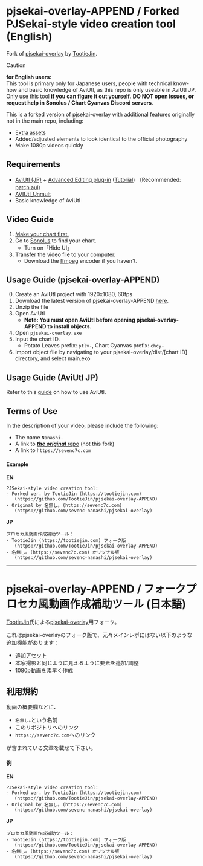 # pjsekai-overlay-APPEND / Forked PJSekai-style video creation tool (English)

Fork of [pjsekai-overlay](https://github.com/sevenc-nanashi/pjsekai-overlay) by [TootieJin](https://tootiejin.com).

> [!CAUTION]
> **for English users:**\
> This tool is primary only for Japanese users, people with technical know-how and basic knowledge of AviUtl, as this repo is only useable in AviUtl JP.\
> Only use this tool __if you can figure it out yourself.__ **DO NOT open issues, or request help in Sonolus / Chart Cyanvas Discord servers**.

This is a forked version of pjsekai-overlay with additional features originally not in the main repo, including:
- [Extra assets](./assets/extra%20assets)
- Added/adjusted elements to look identical to the official photography
- Make 1080p videos quickly


## Requirements

- [AviUtl (JP)](http://spring-fragrance.mints.ne.jp/aviutl/) + [Advanced Editing plug-in](http://spring-fragrance.mints.ne.jp/aviutl/) ([Tutorial](https://aviutl.info/dl-innsuto-ru/))
  （Recommended: [patch.aul](https://scrapbox.io/ePi5131/patch.aul)）
- [AVIUtl_Unmult](https://github.com/mes51/AVIUtl_Unmult)
- Basic knowledge of AviUtl

## Video Guide

1. [Make your chart first.](https://cc.sevenc7c.com)
2. Go to [Sonolus](https://sonolus.com/) to find your chart.
   - Turn on「Hide UI」
3. Transfer the video file to your computer.
   - Download the [ffmpeg](https://www.ffmpeg.org/) encoder if you haven't.

## Usage Guide (pjsekai-overlay-APPEND)

0. Create an AviUtl project with 1920x1080, 60fps
1. Download the latest version of pjsekai-overlay-APPEND [here](https://github.com/TootieJin/pjsekai-overlay-APPEND/releases/latest/).
2. Unzip the file
3. Open AviUtl
   - **Note: You must open AviUtl before opening pjsekai-overlay-APPEND to install objects.**
4. Open `pjsekai-overlay.exe`
5. Input the chart ID.
   - Potato Leaves prefix: `ptlv-`, Chart Cyanvas prefix: `chcy-`
6. Import object file by navigating to your pjsekai-overlay/dist/[chart ID] directory, and select main.exo

## Usage Guide (AviUtl JP)

Refer to this [guide](https://github.com/Khronophobia/pjsekai-overlay-english/wiki/Usage-Guide) on how to use AviUtl.

## Terms of Use

In the description of your video, please include the following:
- The name `Nanashi.`
- A link to [***the original*** repo](https://github.com/sevenc-nanashi/pjsekai-overlay) (not this fork)
- A link to `https://sevenc7c.com`

#### Example
**EN**
```
PJSekai-style video creation tool:
- Forked ver. by TootieJin (https://tootiejin.com)
   (https://github.com/TootieJin/pjsekai-overlay-APPEND)
- Original by 名無し｡ (https://sevenc7c.com) 
   (https://github.com/sevenc-nanashi/pjsekai-overlay)
```
**JP**
```
プロセカ風動画作成補助ツール：
- TootieJin (https://tootiejin.com) フォーク版
   (https://github.com/TootieJin/pjsekai-overlay-APPEND)
- 名無し｡ (https://sevenc7c.com) オリジナル版
   (https://github.com/sevenc-nanashi/pjsekai-overlay)
```

---------------------------------------------------------------------------------------

# pjsekai-overlay-APPEND / フォークプロセカ風動画作成補助ツール (日本語)

[TootieJin](https://tootiejin.com)氏による[pjsekai-overlay](https://github.com/sevenc-nanashi/pjsekai-overlay)用フォーク。

これはpjsekai-overlayのフォーク版で、元々メインレポにはない以下のような追加機能があります：
- [追加アセット](./assets/extra%20assets/)
- 本家撮影と同じように見えるように要素を追加/調整
- 1080p動画を素早く作成

## 利用規約

動画の概要欄などに、

- `名無し｡`という名前
- このリポジトリへのリンク
- `https://sevenc7c.com`へのリンク

が含まれている文章を載せて下さい。

#### 例
**EN**
```
PJSekai-style video creation tool:
- Forked ver. by TootieJin (https://tootiejin.com)
   (https://github.com/TootieJin/pjsekai-overlay-APPEND)
- Original by 名無し｡ (https://sevenc7c.com) 
   (https://github.com/sevenc-nanashi/pjsekai-overlay)
```
**JP**
```
プロセカ風動画作成補助ツール：
- TootieJin (https://tootiejin.com) フォーク版
   (https://github.com/TootieJin/pjsekai-overlay-APPEND)
- 名無し｡ (https://sevenc7c.com) オリジナル版
   (https://github.com/sevenc-nanashi/pjsekai-overlay)